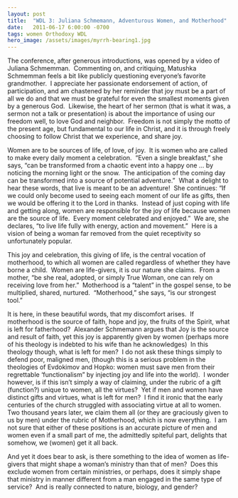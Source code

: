 ```yaml
---
layout: post
title:  "WDL 3: Juliana Schmemann, Adventurous Women, and Motherhood"
date:   2011-06-17 6:00:00 -0700
tags: women Orthodoxy WDL
hero_image: /assets/images/myrrh-bearing1.jpg
---
```

<p>The conference, after generous introductions, was opened by a video of Juliana Schmemman.  Commenting on, and critiquing, Matushka Schmemman feels a bit like publicly questioning everyone’s favorite grandmother.  I appreciate her passionate endorsement of action, of participation, and am chastened by her reminder that joy must be a part of all we do and that we must be grateful for even the smallest moments given by a generous God.  Likewise, the heart of her sermon (that is what it was, a sermon not a talk or presentation) is about the importance of using our freedom well, to love God and neighbor.  Freedom is not simply the motto of the present age, but fundamental to our life in Christ, and it is through freely choosing to follow Christ that we experience, and share joy.</p>
<p>Women are to be sources of life, of love, of joy.  It is women who are called to make every daily moment a celebration.  “Even a single breakfast,” she says, “can be transformed from a chaotic event into a happy one … by noticing the morning light or the snow.  The anticipation of the coming day can be transformed into a source of potential adventure.”  What a delight to hear these words, that live is meant to be an adventure!  She continues: “If we could only become used to seeing each moment of our life as gifts, then we would be offering it to the Lord in thanks.  Instead of just coping with life and getting along, women are responsible for the joy of life because women are the source of life.  Every moment celebrated and enjoyed.”  We are, she declares, “to live life fully with energy, action and movement.”  Here is a vision of being a woman far removed from the quiet receptivity so unfortunately popular.</p>
<p>This joy and celebration, this giving of life, is the central vocation of motherhood, to which all women are called regardless of whether they have borne a child.  Women are life-givers, it is our nature she claims.  From a mother, “be she real, adopted, or simply True Woman, one can rely on receiving love from her.”  Motherhood is a “talent” in the gospel sense, to be multiplied, shared, nurtured.  “Motherhood,” she says, “is our strongest tool.”</p>
<p>It is here, in these beautiful words, that my discomfort arises.  If motherhood is the source of faith, hope and joy, the fruits of the Spirit, what is left for fatherhood?  Alexander Schmemann argues that Joy is the source and result of faith, yet this joy is apparently given by women (perhaps more of his theology is indebted to his wife than he acknowledges)  In this theology though, what is left for men?  I do not ask these things simply to defend poor, maligned men, (though this is a serious problem in the theologies of Evdokimov and Hopko: women must save men from their regrettable ‘functionalism” by injecting joy and life into the world).  I wonder however, is if this isn’t simply a way of claiming, under the rubric of a gift (function?) unique to women, all the virtues?  Yet if men and women have distinct gifts and virtues, what is left for men?  I find it ironic that the early centuries of the church struggled with associating virtue at all to women.  Two thousand years later, we claim them all (or they are graciously given to us by men) under the rubric of Motherhood, which is now everything.  I am not sure that either of these positions is an accurate picture of men and women even if a small part of me, the admittedly spiteful part, delights that somehow, we (women) get it all back.</p>
<p>And yet it does bear to ask, is there something to the idea of women as life-givers that might shape a woman’s ministry than that of men?  Does this exclude women from certain ministries, or perhaps, does it simply shape that ministry in manner different from a man engaged in the same type of service?  And is really connected to nature, biology, and gender?</p>
